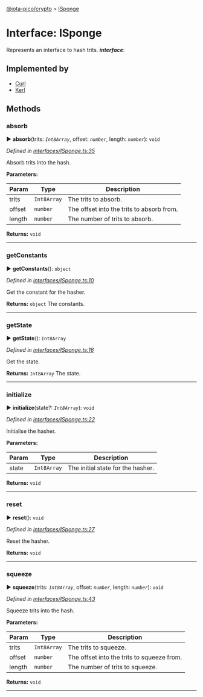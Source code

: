 [@iota-pico/crypto](../README.md) > [ISponge](../interfaces/isponge.md)



# Interface: ISponge


Represents an interface to hash trits.
*__interface__*: 


## Implemented by

* [Curl](../classes/curl.md)
* [Kerl](../classes/kerl.md)


## Methods
<a id="absorb"></a>

###  absorb

► **absorb**(trits: *`Int8Array`*, offset: *`number`*, length: *`number`*): `void`



*Defined in [interfaces/ISponge.ts:35](https://github.com/iotaeco/iota-pico-crypto/blob/6b875ed/src/interfaces/ISponge.ts#L35)*



Absorb trits into the hash.


**Parameters:**

| Param | Type | Description |
| ------ | ------ | ------ |
| trits | `Int8Array`   |  The trits to absorb. |
| offset | `number`   |  The offset into the trits to absorb from. |
| length | `number`   |  The number of trits to absorb. |





**Returns:** `void`





___

<a id="getconstants"></a>

###  getConstants

► **getConstants**(): `object`



*Defined in [interfaces/ISponge.ts:10](https://github.com/iotaeco/iota-pico-crypto/blob/6b875ed/src/interfaces/ISponge.ts#L10)*



Get the constant for the hasher.




**Returns:** `object`
The constants.






___

<a id="getstate"></a>

###  getState

► **getState**(): `Int8Array`



*Defined in [interfaces/ISponge.ts:16](https://github.com/iotaeco/iota-pico-crypto/blob/6b875ed/src/interfaces/ISponge.ts#L16)*



Get the state.




**Returns:** `Int8Array`
The state.






___

<a id="initialize"></a>

###  initialize

► **initialize**(state?: *`Int8Array`*): `void`



*Defined in [interfaces/ISponge.ts:22](https://github.com/iotaeco/iota-pico-crypto/blob/6b875ed/src/interfaces/ISponge.ts#L22)*



Initialise the hasher.


**Parameters:**

| Param | Type | Description |
| ------ | ------ | ------ |
| state | `Int8Array`   |  The initial state for the hasher. |





**Returns:** `void`





___

<a id="reset"></a>

###  reset

► **reset**(): `void`



*Defined in [interfaces/ISponge.ts:27](https://github.com/iotaeco/iota-pico-crypto/blob/6b875ed/src/interfaces/ISponge.ts#L27)*



Reset the hasher.




**Returns:** `void`





___

<a id="squeeze"></a>

###  squeeze

► **squeeze**(trits: *`Int8Array`*, offset: *`number`*, length: *`number`*): `void`



*Defined in [interfaces/ISponge.ts:43](https://github.com/iotaeco/iota-pico-crypto/blob/6b875ed/src/interfaces/ISponge.ts#L43)*



Squeeze trits into the hash.


**Parameters:**

| Param | Type | Description |
| ------ | ------ | ------ |
| trits | `Int8Array`   |  The trits to squeeze. |
| offset | `number`   |  The offset into the trits to squeeze from. |
| length | `number`   |  The number of trits to squeeze. |





**Returns:** `void`





___


